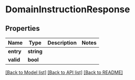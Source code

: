 # DomainInstructionResponse

## Properties
Name | Type | Description | Notes
------------ | ------------- | ------------- | -------------
**entry** | **string** |  | 
**valid** | **bool** |  | 

[[Back to Model list]](../../README.md#documentation-for-models) [[Back to API list]](../../README.md#documentation-for-api-endpoints) [[Back to README]](../../README.md)

